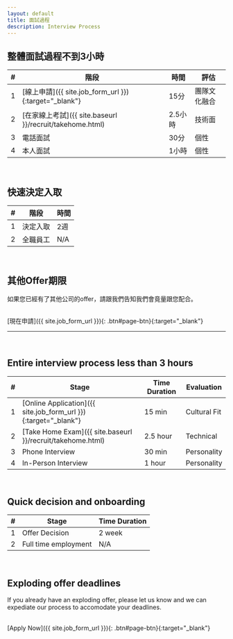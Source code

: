 ```yaml
---
layout: default
title: 面試過程
description: Interview Process
---
```


## 整體面試過程不到3小時

| # | 階段 | 時間 | 評估 |
| --- | --- | --- | --- |
| 1 | [線上申請]({{ site.job_form_url }}){:target="_blank"} | 15分 | 團隊文化融合 |
| 2 | [在家線上考試]({{ site.baseurl }}/recruit/takehome.html) | 2.5小時 | 技術面 |
| 3 | 電話面試 | 30分 | 個性 |
| 4 | 本人面試 | 1小時 | 個性 |

<br>

## 快速決定入取

| # | 階段 | 時間 |
| --- | --- | --- |
| 1 | 決定入取 | 2週 |
| 2 | 全職員工 | N/A |

<br>

## 其他Offer期限

如果您已經有了其他公司的offer，請跟我們告知我們會竟量跟您配合。

<br>
[現在申請]({{ site.job_form_url }}){: .btn#page-btn}{:target="_blank"}

<br>

---

<br>

## Entire interview process less than 3 hours

| # | Stage | Time Duration | Evaluation |
| --- | --- | --- | --- |
| 1 | [Online Application]({{ site.job_form_url }}){:target="_blank"} | 15 min | Cultural Fit |
| 2 | [Take Home Exam]({{ site.baseurl }}/recruit/takehome.html) | 2.5 hour | Technical |
| 3 | Phone Interview | 30 min | Personality |
| 4 | In-Person Interview | 1 hour | Personality |

<br>

## Quick decision and onboarding

| # | Stage | Time Duration |
| --- | --- | --- |
| 1 | Offer Decision | 2 week |
| 2 | Full time employment | N/A |

<br>

## Exploding offer deadlines

If you already have an exploding offer, please let us know and we can expediate our process to accomodate your deadlines.

<br>
[Apply Now]({{ site.job_form_url }}){: .btn#page-btn}{:target="_blank"}